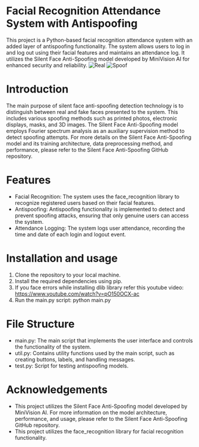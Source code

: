 # Facial Recognition Attendance System with Antispoofing
This project is a Python-based facial recognition attendance system with an added layer of antispoofing functionality. The system allows users to log in and log out using their facial features and maintains an attendance log. It utilizes the Silent Face Anti-Spoofing model developed by MiniVision AI for enhanced security and reliability.
![Real](https://drive.google.com/uc?id=1LFtmArv5PPcFUUTa5SwO_WmVTia3fc23)
![Spoof](https://drive.google.com/uc?id=1Dfhpn6D2c6Gln3LkIU8ZsW2DynwCfvti)


# Introduction
The main purpose of silent face anti-spoofing detection technology is to distinguish between real and fake faces presented to the system. This includes various spoofing methods such as printed photos, electronic displays, masks, and 3D images. The Silent Face Anti-Spoofing model employs Fourier spectrum analysis as an auxiliary supervision method to detect spoofing attempts.
For more details on the Silent Face Anti-Spoofing model and its training architecture, data preprocessing method, and performance, please refer to the Silent Face Anti-Spoofing GitHub repository.
# Features
- Facial Recognition: The system uses the face_recognition library to recognize registered users based on their facial features.
- Antispoofing: Antispoofing functionality is implemented to detect and prevent spoofing attacks, ensuring that only genuine users can access the system.
- Attendance Logging: The system logs user attendance, recording the time and date of each login and logout event.
# Installation and usage
1. Clone the repository to your local machine.
2. Install the required dependencies using pip.
3. If you face errors while installing dlib library refer this youtube video: https://www.youtube.com/watch?v=pO150OCX-ac
4. Run the main.py script: python main.py
# File Structure
- main.py: The main script that implements the user interface and controls the functionality of the system.
- util.py: Contains utility functions used by the main script, such as creating buttons, labels, and handling messages.
- test.py: Script for testing antispoofing models.
# Acknowledgements
- This project utilizes the Silent Face Anti-Spoofing model developed by MiniVision AI. For more information on the model architecture, performance, and usage, please refer to the Silent Face Anti-Spoofing GitHub repository.
- This project utilizes the face_recognition library for facial recognition functionality.
